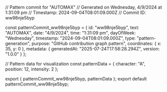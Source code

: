 // Pattern commit for "AUTOMAX"
// Generated on Wednesday, 4/9/2024 at 1:31:09 pm
// Timestamp: 2024-09-04T08:01:09.000Z
// Commit ID: ww98nje5byp

const patternCommit_ww98nje5byp = {
  id: "ww98nje5byp",
  text: "AUTOMAX",
  date: "4/9/2024",
  time: "1:31:09 pm",
  dayOfWeek: "Wednesday",
  timestamp: "2024-09-04T08:01:09.000Z",
  type: "pattern-generation",
  purpose: "GitHub contribution graph pattern",
  coordinates: {
    x: 35,
    y: 0
  },
  metadata: {
    generatedAt: "2025-07-24T17:58:28.294Z",
    version: "1.0.0"
  }
};

// Pattern data for visualization
const patternData = {
  character: "A",
  position: 12,
  intensity: 2
};

export { patternCommit_ww98nje5byp, patternData };
export default patternCommit_ww98nje5byp;
